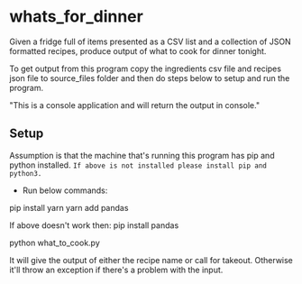 # whats_for_dinner
Given a fridge full of items presented as a CSV list and a collection of JSON formatted recipes,
produce output of what to cook for dinner tonight.

To get output from this program copy the ingredients csv file and recipes json file to source_files
folder and then do steps below to setup and run the program.

"This is a console application and will return the output in console."

## Setup

Assumption is that the machine that's running this program has pip and python installed.
`If above is not installed please install pip and python3.`

- Run below commands:

pip install yarn
yarn add pandas

If above doesn't work then:
pip install pandas

python what_to_cook.py


It will give the output of either the recipe name or call for takeout. Otherwise it'll throw
an exception if there's a problem with the input.

